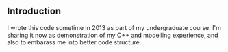 
## Introduction

I wrote this code sometime in 2013 as part of my undergraduate course.
I'm sharing it now as demonstration of my C++ and modelling experience, 
and also to embarass me into better code structure.

